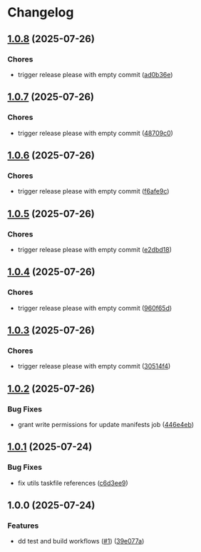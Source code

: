 # Changelog

## [1.0.8](https://github.com/sidpalas/capstone/compare/services/react/client-react@1.0.7...services/react/client-react@1.0.8) (2025-07-26)


### Chores

* trigger release please with empty commit ([ad0b36e](https://github.com/sidpalas/capstone/commit/ad0b36e33bcccbb3cd408a2bcda691b74cb1aac5))

## [1.0.7](https://github.com/sidpalas/capstone/compare/services/react/client-react@1.0.6...services/react/client-react@1.0.7) (2025-07-26)


### Chores

* trigger release please with empty commit ([48709c0](https://github.com/sidpalas/capstone/commit/48709c04181d3c2ad8c7b1845675607410220a2d))

## [1.0.6](https://github.com/sidpalas/capstone/compare/services/react/client-react@1.0.5...services/react/client-react@1.0.6) (2025-07-26)


### Chores

* trigger release please with empty commit ([f6afe9c](https://github.com/sidpalas/capstone/commit/f6afe9c43292e4f5ba49000ee53cf88de020f1b9))

## [1.0.5](https://github.com/sidpalas/capstone/compare/services/react/client-react@1.0.4...services/react/client-react@1.0.5) (2025-07-26)


### Chores

* trigger release please with empty commit ([e2dbd18](https://github.com/sidpalas/capstone/commit/e2dbd1849c2f29eece427c428300137903bd6325))

## [1.0.4](https://github.com/sidpalas/capstone/compare/services/react/client-react@1.0.3...services/react/client-react@1.0.4) (2025-07-26)


### Chores

* trigger release please with empty commit ([960f65d](https://github.com/sidpalas/capstone/commit/960f65ddbed222e7bcb88fbbb07c7cd017fad739))

## [1.0.3](https://github.com/sidpalas/capstone/compare/services/react/client-react@1.0.2...services/react/client-react@1.0.3) (2025-07-26)


### Chores

* trigger release please with empty commit ([30514f4](https://github.com/sidpalas/capstone/commit/30514f4ef14280c9973c48821db61fbaaa5d8548))

## [1.0.2](https://github.com/sidpalas/capstone/compare/services/react/client-react@1.0.1...services/react/client-react@1.0.2) (2025-07-26)


### Bug Fixes

* grant write permissions for update manifests job ([446e4eb](https://github.com/sidpalas/capstone/commit/446e4ebd36931bf1fdf668daee3a74475e3fdeeb))

## [1.0.1](https://github.com/sidpalas/capstone/compare/services/react/client-react@1.0.0...services/react/client-react@1.0.1) (2025-07-24)


### Bug Fixes

* fix utils taskfile references ([c6d3ee9](https://github.com/sidpalas/capstone/commit/c6d3ee9f7ac7fb5d3999205b58788bd9fb1aea3b))

## 1.0.0 (2025-07-24)


### Features

* dd test and build workflows ([#1](https://github.com/sidpalas/capstone/issues/1)) ([39e077a](https://github.com/sidpalas/capstone/commit/39e077aa58b0818070453d0efe89f551bb143a67))
